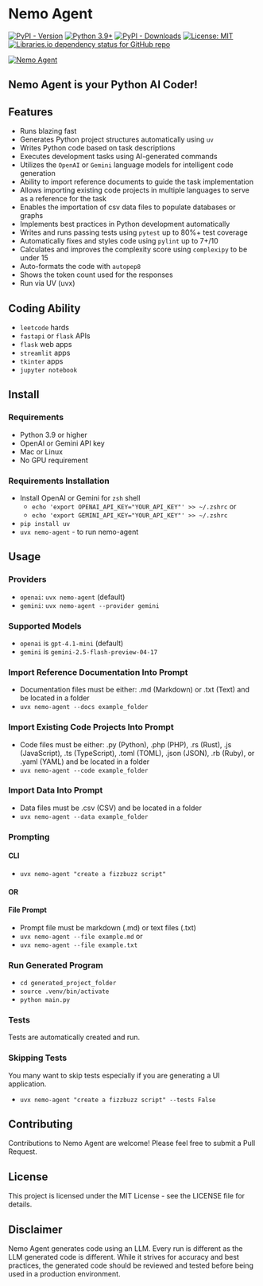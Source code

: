 # Nemo Agent

[![PyPI - Version](https://img.shields.io/pypi/v/nemo-agent)](https://pypi.org/project/nemo-agent/)
[![Python 3.9+](https://img.shields.io/badge/python-3.9+-blue.svg)](https://www.python.org/downloads/)
[![PyPI - Downloads](https://img.shields.io/pypi/dm/nemo-agent)](https://pypi.org/project/nemo-agent/)
[![License: MIT](https://img.shields.io/badge/License-MIT-green.svg)](https://opensource.org/licenses/MIT)
[![Libraries.io dependency status for GitHub repo](https://img.shields.io/librariesio/github/truemagic-coder/nemo-agent)](https://libraries.io/pypi/nemo-agent)

[![Nemo Agent](https://cdn.cometheart.com/nemo-agent-2.png)](https://cdn.cometheart.com/nemo-agent.mp4)

## Nemo Agent is your Python AI Coder!


## Features
* Runs blazing fast
* Generates Python project structures automatically using `uv`
* Writes Python code based on task descriptions
* Executes development tasks using AI-generated commands
* Utilizes the `OpenAI` or `Gemini` language models for intelligent code generation
* Ability to import reference documents to guide the task implementation
* Allows importing existing code projects in multiple languages to serve as a reference for the task
* Enables the importation of csv data files to populate databases or graphs
* Implements best practices in Python development automatically
* Writes and runs passing tests using `pytest` up to 80%+ test coverage 
* Automatically fixes and styles code using `pylint` up to 7+/10
* Calculates and improves the complexity score using `complexipy` to be under 15
* Auto-formats the code with `autopep8`
* Shows the token count used for the responses
* Run via UV (uvx)

## Coding Ability
* `leetcode` hards
* `fastapi` or `flask` APIs
* `flask` web apps
* `streamlit` apps
* `tkinter` apps
* `jupyter notebook`

## Install 

### Requirements
* Python 3.9 or higher
* OpenAI or Gemini API key
* Mac or Linux
* No GPU requirement

### Requirements Installation
* Install OpenAI or Gemini for `zsh` shell
    * `echo 'export OPENAI_API_KEY="YOUR_API_KEY"' >> ~/.zshrc` or
    * `echo 'export GEMINI_API_KEY="YOUR_API_KEY"' >> ~/.zshrc`
* `pip install uv`
* `uvx nemo-agent` - to run nemo-agent

## Usage

### Providers
* `openai`: `uvx nemo-agent` (default)
* `gemini`: `uvx nemo-agent --provider gemini`

### Supported Models 
* `openai` is `gpt-4.1-mini` (default)
* `gemini` is `gemini-2.5-flash-preview-04-17`

### Import Reference Documentation Into Prompt
* Documentation files must be either: .md (Markdown) or .txt (Text) and be located in a folder
* `uvx nemo-agent --docs example_folder`

### Import Existing Code Projects Into Prompt
* Code files must be either: .py (Python), .php (PHP), .rs (Rust), .js (JavaScript), .ts (TypeScript), .toml (TOML), .json (JSON), .rb (Ruby), or .yaml (YAML) and be located in a folder
* `uvx nemo-agent --code example_folder`

### Import Data Into Prompt
* Data files must be .csv (CSV) and be located in a folder
* `uvx nemo-agent --data example_folder`

### Prompting

#### CLI
* `uvx nemo-agent "create a fizzbuzz script"`

#### OR

#### File Prompt
* Prompt file must be markdown (.md) or text files (.txt)
* `uvx nemo-agent --file example.md` or 
* `uvx nemo-agent --file example.txt`

### Run Generated Program
* `cd generated_project_folder`
* `source .venv/bin/activate`
* `python main.py`

### Tests

Tests are automatically created and run.

### Skipping Tests

You many want to skip tests especially if you are generating a UI application.

* `uvx nemo-agent "create a fizzbuzz script" --tests False`

## Contributing
Contributions to Nemo Agent are welcome! Please feel free to submit a Pull Request.

## License
This project is licensed under the MIT License - see the LICENSE file for details.

## Disclaimer
Nemo Agent generates code using an LLM. Every run is different as the LLM generated code is different. While it strives for accuracy and best practices, the generated code should be reviewed and tested before being used in a production environment.
